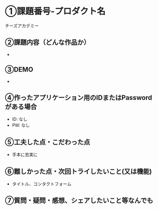 # ①課題番号-プロダクト名
チーズアカデミー

## ②課題内容（どんな作品か）

- 

## ③DEMO
- 

## ④作ったアプリケーション用のIDまたはPasswordがある場合

- ID: なし
- PW: なし

## ⑤工夫した点・こだわった点
- 手本に忠実に

## ⑥難しかった点・次回トライしたいこと(又は機能)
- タイトル、コンタクトフォーム

## ⑦質問・疑問・感想、シェアしたいこと等なんでも
